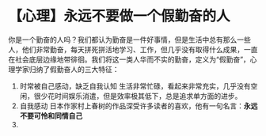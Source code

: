 
# 【心理】永远不要做一个假勤奋的人
你是一个勤奋的人吗？我们都认为勤奋是一件好事情，但是生活中总有那么一些人，他们非常勤奋，每天拼死拼活地学习、工作，但几乎没有取得什么成果，一直在社会底层边缘地带徘徊。我们将这一类人华而不实的勤奋，定义为“假勤奋”，心理学家归纳了假勤奋人的三大特征：
1. 时常被自己感动，缺乏自我认知
生活非常忙碌，看起来非常充实，几乎没有空闲，很少花时间娱乐消遣，但是效率极其低下，总是追求单方面的进步。
2. 自我感动
日本作家村上春树的作品深受许多读者的喜欢，他有一句名言：**永远不要可怜和同情自己**
3.
